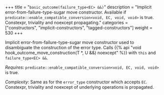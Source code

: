 +++
title = "`basic_outcome(failure_type<EC> &&)`"
description = "Implicit error-from-failure-type-sugar move constructor. Available if `predicate::enable_compatible_conversion<void, EC, void, void>` is true. Constexpr, triviality and noexcept propagating."
categories = ["constructors", "implicit-constructors", "tagged-constructors"]
weight = 530
+++

Implicit error-from-failure-type-sugar move constructor used to disambiguate the construction of the error type.
Calls {{% api "void hook_outcome_move_construction(T *, U &&) noexcept" %}} with `this` and `failure_type<EC> &&`.

*Requires*: `predicate::enable_compatible_conversion<void, EC, void, void>` is true.

*Complexity*: Same as for the `error_type` constructor which accepts `EC`. Constexpr, triviality and noexcept of underlying operations is propagated.
